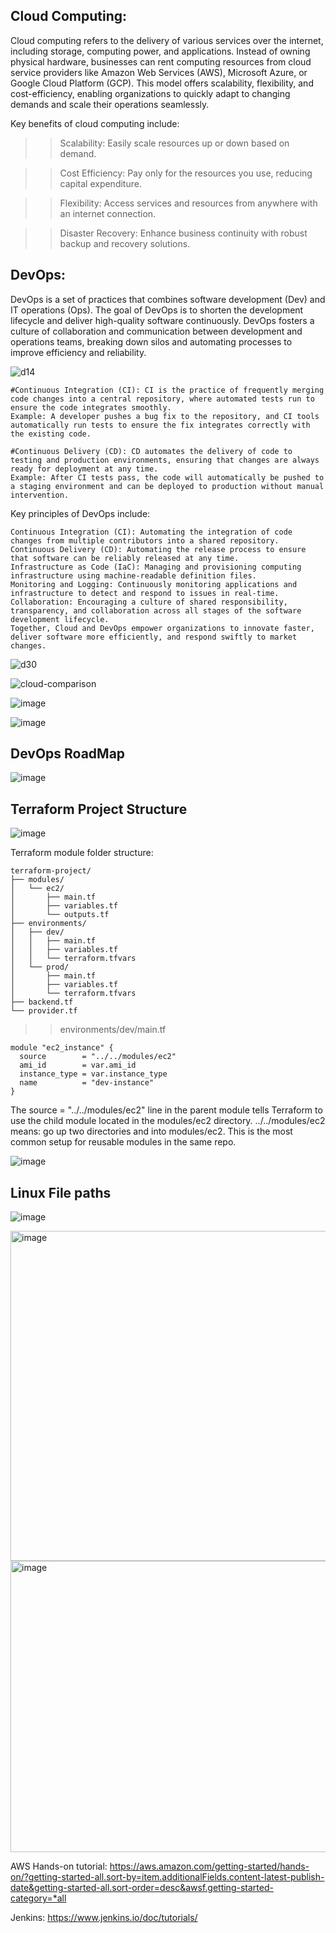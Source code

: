 ## Cloud Computing:
Cloud computing refers to the delivery of various services over the internet, including storage, computing power, and applications. Instead of owning physical hardware, businesses can rent computing resources from cloud service providers like Amazon Web Services (AWS), Microsoft Azure, or Google Cloud Platform (GCP). This model offers scalability, flexibility, and cost-efficiency, enabling organizations to quickly adapt to changing demands and scale their operations seamlessly.

Key benefits of cloud computing include:

>>Scalability: Easily scale resources up or down based on demand.

>>Cost Efficiency: Pay only for the resources you use, reducing capital expenditure.

>>Flexibility: Access services and resources from anywhere with an internet connection.

>>Disaster Recovery: Enhance business continuity with robust backup and recovery solutions.

## DevOps:
DevOps is a set of practices that combines software development (Dev) and IT operations (Ops). The goal of DevOps is to shorten the development lifecycle and deliver high-quality software continuously. DevOps fosters a culture of collaboration and communication between development and operations teams, breaking down silos and automating processes to improve efficiency and reliability.

![d14](https://github.com/pankajsao11/cloud/assets/81400644/5aa1dfc3-8cf6-4988-bcb7-c655ee21d6ba)

```
#Continuous Integration (CI): CI is the practice of frequently merging code changes into a central repository, where automated tests run to ensure the code integrates smoothly.
Example: A developer pushes a bug fix to the repository, and CI tools automatically run tests to ensure the fix integrates correctly with the existing code.

#Continuous Delivery (CD): CD automates the delivery of code to testing and production environments, ensuring that changes are always ready for deployment at any time.
Example: After CI tests pass, the code will automatically be pushed to a staging environment and can be deployed to production without manual intervention.
```

Key principles of DevOps include:
```
Continuous Integration (CI): Automating the integration of code changes from multiple contributors into a shared repository.
Continuous Delivery (CD): Automating the release process to ensure that software can be reliably released at any time.
Infrastructure as Code (IaC): Managing and provisioning computing infrastructure using machine-readable definition files.
Monitoring and Logging: Continuously monitoring applications and infrastructure to detect and respond to issues in real-time.
Collaboration: Encouraging a culture of shared responsibility, transparency, and collaboration across all stages of the software development lifecycle.
Together, Cloud and DevOps empower organizations to innovate faster, deliver software more efficiently, and respond swiftly to market changes.
```

![d30](https://github.com/pankajsao11/cloud/assets/81400644/5282ade5-e405-4c8f-9299-a6a93ba4ceed)

![cloud-comparison](https://github.com/user-attachments/assets/18d55d3f-3e17-4a6f-98da-55a66336aced)

![image](https://github.com/user-attachments/assets/cac584fa-0cfe-476a-874b-da6e5d31ee55)

![image](https://github.com/user-attachments/assets/9237fe2a-917d-4228-9edf-605acf73137c)

## DevOps RoadMap
![image](https://github.com/user-attachments/assets/5e93d97a-6c48-4a13-8d02-3b3a9f676440)

## Terraform Project Structure
![image](https://github.com/user-attachments/assets/c0996524-040a-46ef-bd44-9c412879e78c)

Terraform module folder structure:
```
terraform-project/
├── modules/
│   └── ec2/
│       ├── main.tf
│       ├── variables.tf
│       └── outputs.tf
├── environments/
│   ├── dev/
│   │   ├── main.tf
│   │   ├── variables.tf
│   │   └── terraform.tfvars
│   └── prod/
│       ├── main.tf
│       ├── variables.tf
│       └── terraform.tfvars
├── backend.tf
└── provider.tf
```
>> environments/dev/main.tf
```
module "ec2_instance" {
  source        = "../../modules/ec2"
  ami_id        = var.ami_id
  instance_type = var.instance_type
  name          = "dev-instance"
}
```
The source = "../../modules/ec2" line in the parent module tells Terraform to use the child module located in the modules/ec2 directory. 
../../modules/ec2 means: go up two directories and into modules/ec2. This is the most common setup for reusable modules in the same repo.

![image](https://github.com/user-attachments/assets/d0e4d3e9-c249-463a-bcd5-9af4305a16b7)

## Linux File paths
![image](https://github.com/user-attachments/assets/400fc320-b78e-4e34-8700-695e791887a6)


<img width="558" height="528" alt="image" src="https://github.com/user-attachments/assets/7c79becc-596f-4973-86e9-91f5e213fd0a" />

<img width="717" height="466" alt="image" src="https://github.com/user-attachments/assets/4ef77a45-f0ed-4a7a-a42a-1a42100e1321" />


AWS Hands-on tutorial: https://aws.amazon.com/getting-started/hands-on/?getting-started-all.sort-by=item.additionalFields.content-latest-publish-date&getting-started-all.sort-order=desc&awsf.getting-started-category=*all

Jenkins: https://www.jenkins.io/doc/tutorials/

